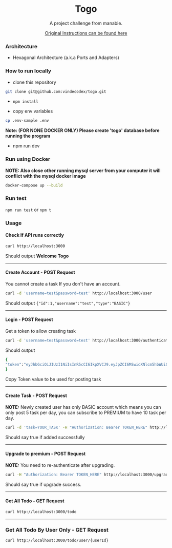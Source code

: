 <div align="center">
	<h1>Togo</h1>
	<p>A project challenge from manabie.</p>
	<a href="/CHALLENGE_INSTRUCTIONS.md">Original Instructions can be found here</a>
</div>

### Architecture
- Hexagonal Architecture (a.k.a Ports and Adapters)

### How to run locally

- clone this repository
```bash
git clone git@github.com:vindecodex/togo.git
```

- `npm install`

- copy env variables
```bash
cp .env-sample .env
```

**Note: (FOR NONE DOCKER ONLY) Please create 'togo' database before running the program**

- npm run dev

### Run using Docker

**NOTE: Also close other running mysql server from your computer it will conflict with the mysql docker image**

```bash
docker-compose up --build
```

### Run test
`npm run test` or `npm t`

### Usage

#### Check If API runs correctly
```bash
curl http://localhost:3000
```
Should output **Welcome Togo**

---

#### Create Account - POST Request
You cannot create a task If you don't have an account.
```bash
curl -d 'username=test&password=test' http://localhost:3000/user
```
Should output `{"id":1,"username":"test","type":"BASIC"}`

---

#### Login - POST Request
Get a token to allow creating task
```bash
curl -d 'username=test&password=test' http://localhost:3000/authenticate
```
Should output
```bash
{
"token":"eyJhbGciOiJIUzI1NiIsInR5cCI6IkpXVCJ9.eyJpZCI6MSwidXNlcm5hbWUiOiJ0ZXN0IiwidHlwZSI6IkJBU0lDIiwiaWF0IjoxNjU4MzkyOTk1fQ.6LOrSehIyFGhYRULxOYvm2o1jLVFFzv3gkHSaZqYfBM"
}
```
Copy Token value to be used for posting task

---

#### Create Task - POST Request
**NOTE:** Newly created user has only BASIC account which means you can only post 5 task per day, you can subscribe to PREMIUM to have 10 task per day.
```bash
curl -d 'task=YOUR_TASK' -H "Authorization: Bearer TOKEN_HERE" http://localhost:3000/todo
```
Should say true if added successfully

---

#### Upgrade to premium - POST Request
**NOTE:** You need to re-authenticate after upgrading.
```bash
curl -H "Authorization: Bearer TOKEN_HERE" http://localhost:3000/upgrade
```
Should say true if upgrade success.

---

#### Get All Todo - GET Request
```bash
curl http://localhost:3000/todo
```

---

### Get All Todo By User Only - GET Request
```bash
curl http://localhost:3000/todo/user/{userId}
```
